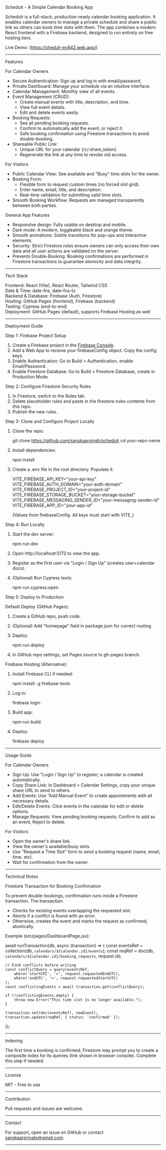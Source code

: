 Schedulr - A Simple Calendar Booking App

Schedulr is a full-stack, production-ready calendar booking application. It enables calendar owners to manage a private schedule and share a public link so others can book time slots with them. The app combines a modern React frontend with a Firebase backend, designed to run entirely on free hosting tiers.

Live Demo: (https://shedulr-ec642.web.app/)

---

Features

For Calendar Owners

- Secure Authentication: Sign up and log in with email/password.
- Private Dashboard: Manage your schedule via an intuitive interface.
- Calendar Management: Monthly view of all events.
- Event Management (CRUD):
  - Create manual events with title, description, and time.
  - View full event details.
  - Edit and delete events easily.
- Booking Requests:
  - See all pending booking requests.
  - Confirm to automatically add the event, or reject it.
  - Safe booking confirmation using Firestore transactions to avoid double-booking.
- Shareable Public Link:
  - Unique URL for your calendar (/c/:share_token).
  - Regenerate the link at any time to revoke old access.

For Visitors

- Public Calendar View: See available and "Busy" time slots for the owner.
- Booking Form:
  - Flexible form to request custom times (no forced slot grid).
  - Enter name, email, title, and description.
  - Real-time validation for submitting valid time slots.
- Smooth Booking Workflow: Requests are managed transparently between both parties.

General App Features

- Responsive design: Fully usable on desktop and mobile.
- Dark mode: A modern, toggleable black and orange theme.
- Smooth animations: Subtle transitions for pop-ups and interactive elements.
- Security: Strict Firestore rules ensure owners can only access their own data and all user actions are validated on the server.
- Prevents Double-Booking: Booking confirmations are performed in Firestore transactions to guarantee atomicity and data integrity.

---

Tech Stack

Frontend: React (Vite), React Router, Tailwind CSS  
Date & Time: date-fns, date-fns-tz  
Backend & Database: Firebase (Auth, Firestore)  
Hosting: GitHub Pages (frontend), Firebase (backend)  
Testing: Cypress (end-to-end)  
Deployment: GitHub Pages (default), supports Firebase Hosting as well

---

Deployment Guide

Step 1: Firebase Project Setup

1. Create a Firebase project in the [Firebase Console](https://console.firebase.google.com/).
2. Add a Web App to receive your firebaseConfig object. Copy the config keys.
3. Enable Authentication: Go to Build > Authentication, enable Email/Password.
4. Enable Firestore Database: Go to Build > Firestore Database, create in Production Mode.

Step 2: Configure Firestore Security Rules

1. In Firestore, switch to the Rules tab.
2. Delete placeholder rules and paste in the firestore.rules contents from this repo.
3. Publish the new rules.

Step 3: Clone and Configure Project Locally

1. Clone the repo:

   git clone https://github.com/sanskaarsingh/schedulr
   cd your-repo-name

2. Install dependencies:

   npm install

3. Create a .env file in the root directory. Populate it:

   VITE_FIREBASE_API_KEY="your-api-key"
   VITE_FIREBASE_AUTH_DOMAIN="your-auth-domain"
   VITE_FIREBASE_PROJECT_ID="your-project-id"
   VITE_FIREBASE_STORAGE_BUCKET="your-storage-bucket"
   VITE_FIREBASE_MESSAGING_SENDER_ID="your-messaging-sender-id"
   VITE_FIREBASE_APP_ID="your-app-id"

   (Values from firebaseConfig. All keys must start with VITE_)

Step 4: Run Locally

1. Start the dev server:

   npm run dev

2. Open http://localhost:5173 to view the app.
3. Register as the first user via "Login / Sign Up" (creates user+calendar docs).
4. (Optional) Run Cypress tests:

   npm run cypress:open

Step 5: Deploy to Production

Default Deploy (GitHub Pages):

1. Create a GitHub repo, push code.
2. (Optional) Add "homepage" field in package.json for correct routing.
3. Deploy:

   npm run deploy

4. In GitHub repo settings, set Pages source to gh-pages branch.

Firebase Hosting (Alternative):

1. Install Firebase CLI if needed:

   npm install -g firebase-tools

2. Log in:

   firebase login

3. Build app:

   npm run build

4. Deploy:

   firebase deploy

---

Usage Guide

For Calendar Owners

- Sign Up: Use "Login / Sign Up" to register; a calendar is created automatically.
- Copy Share Link: In Dashboard > Calendar Settings, copy your unique share URL to send to others.
- Add Events: Use "Add Manual Event" to create appointments with all necessary details.
- Edit/Delete Events: Click events in the calendar for edit or delete options.
- Manage Requests: View pending booking requests; Confirm to add as an event, Reject to delete.

For Visitors

- Open the owner's share link.
- View the owner's available/busy slots.
- Use "Request a Time Slot" form to send a booking request (name, email, time, etc).
- Wait for confirmation from the owner.

---

Technical Notes

Firestore Transaction for Booking Confirmation

To prevent double-bookings, confirmation runs inside a Firestore transaction. The transaction:

- Checks for existing events overlapping the requested slot.
- Aborts if a conflict is found with an error.
- Otherwise, creates the event and marks the request as confirmed, atomically.

Example (src/pages/DashboardPage.jsx):

await runTransaction(db, async (transaction) => {
    const eventsRef = collection(db, `calendars/${calendar.id}/events`);
    const reqRef = doc(db, `calendars/${calendar.id}/booking_requests`, request.id);

    // Find conflicts before writing
    const conflictQuery = query(eventsRef,
        where('startUTC', '<', request.requestedEndUTC),
        where('endUTC', '>', request.requestedStartUTC)
    );
    const conflictingEvents = await transaction.get(conflictQuery);

    if (!conflictingEvents.empty) {
        throw new Error("This time slot is no longer available.");
    }

    transaction.set(doc(eventsRef), newEvent);
    transaction.update(reqRef, { status: 'confirmed' });
});

---

Indexing

The first time a booking is confirmed, Firestore may prompt you to create a composite index for its queries (link shown in browser console). Complete this step if needed.

---

License

MIT - Free to use

---

Contribution

Pull requests and issues are welcome.

---

Contact

For support, open an issue on GitHub or contact sanskaarprivate@gmail.com.

---

